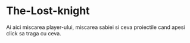 # The-Lost-knight
Ai aici miscarea player-ului, miscarea sabiei si ceva proiectile cand apesi click sa traga cu ceva.
